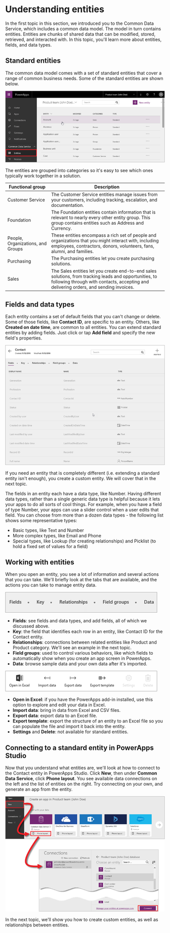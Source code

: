 <properties
   pageTitle="Understanding Common Data Service entities | Microsoft PowerApps"
   description="Define and use entities that map to your business data and processes"
   services=""
   suite="powerapps"
   documentationCenter="na"
   authors="mgblythe"
   manager="anneta"
   editor=""
   tags=""
   featuredVideoId=""
   courseDuration="5m"/>

<tags
   ms.service="powerapps"
   ms.devlang="na"
   ms.topic="get-started-article"
   ms.tgt_pltfrm="na"
   ms.workload="na"
   ms.date="11/18/2016"
   ms.author="mblythe"/>

# Understanding entities
In the first topic in this section, we introduced you to the Common Data Service, which includes a common data model. The model in turn contains entities. Entities are chunks of shared data that can be modified, stored, retrieved, and interacted with. In this topic, you'll learn more about entities, fields, and data types.


## Standard entities
The common data model comes with a set of standard entities that cover a range of common business needs. Some of the standard entities are shown below.

![Common Data Service standard entities](./media/learning-common-data-service-entities/standard-entities.png)

The entities are grouped into categories so it's easy to see which ones typically work together in a solution.

| Functional group                  | Description                                                                                                                                                                                     |
|-----------------------------------|-------------------------------------------------------------------------------------------------------------------------------------------------------------------------------------------------|
| Customer Service                  | The Customer Service entities manage issues from your customers, including tracking, escalation, and documentation.                                                                             |
| Foundation                        | The Foundation entities contain information that is relevant to nearly every other entity group. This group contains entities such as Address and Currency.                                     |
| People, Organizations, and Groups | These entities encompass a rich set of people and organizations that you might interact with, including employees, contractors, donors, volunteers, fans, alumni, and families.                 |
| Purchasing                        | The Purchasing entities let you create purchasing solutions.                                                                                                                                    |
| Sales                             | The Sales entities let you create end-to-end sales solutions, from tracking leads and opportunities, to following through with contacts, accepting and delivering orders, and sending invoices. |


## Fields and data types
Each entity contains a set of default fields that you can't change or delete. Some of those fields, like **Contact ID**, are specific to an entity. Others, like **Created on date time**, are common to all entities. You can extend standard entities by adding fields. Just click or tap **Add field** and specify the new field's properties. 

![Contact entity fields and data types](./media/learning-common-data-service-entities/contact-entity-fields.png)

If you need an entity that is completely different (i.e. extending a standard entity isn't enough), you create a custom entity. We will cover that in the next topic.

The fields in an entity each have a data type, like Number. Having different data types, rather than a single generic data type is helpful because it lets your apps to do all sorts of cool things. For example, when you have a field of type Number, your apps can use a slider control when a user edits that field. You can choose from more than a dozen data types - the following list shows some representative types:

- Basic types, like Text and Number
- More complex types, like Email and Phone
- Special types, like Lookup (for creating relationships) and Picklist (to hold a fixed set of values for a field)  


## Working with entities
When you open an entity, you see a lot of information and several actions that you can take. We'll briefly look at the tabs that are available, and the actions you can take to manage entity data.

![Entity tabs](./media/learning-common-data-service-entities/entity-tabs.png)

- **Fields**: see fields and data types, and add fields, all of which we discussed above.
- **Key**: the field that identifies each row in an entity, like Contact ID for the Contact entity. 
- **Relationships**: connections between related entities like Product and Product category. We'll see an example in the next topic.
- **Field groups**: used to control various behaviors, like which fields to automatically show when you create an app screen in PowerApps.
- **Data**: browse sample data and your own data after it's imported.

![Entity actions](./media/learning-common-data-service-entities/entity-actions.png)

- **Open in Excel**: if you have the PowerApps add-in installed, use this option to explore and edit your data in Excel.
- **Import data**: bring in data from Excel and CSV files.
- **Export data**: export data to an Excel file.
- **Export template**: export the structure of an entity to an Excel file so you can populate the file and import it back into the entity. 
- **Settings** and **Delete**: not available for standard entities.


## Connecting to a standard entity in PowerApps Studio
Now that you understand what entities are, we'll look at how to connect to the Contact entity in PowerApps Studio. Click **New**, then under **Common Data Service**, click **Phone layout**. You see available data connections on the left and the list of entities on the right. Try connecting on your own, and generate an app from the entity.

![Connect to entity in PowerApps Studio](./media/learning-common-data-service-entities/connect-to-standard-entity.png)

In the next topic, we'll show you how to create custom entities, as well as relationships between entities.

